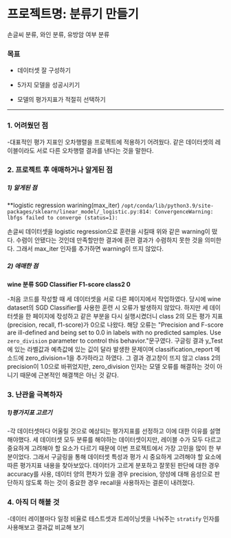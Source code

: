 # 프로젝트명: 분류기 만들기 

손글씨 분류, 와인 분류, 유방암 여부 분류

### 목표
- 데이터셋 잘 구성하기

- 5가지 모델을 성공시키기

- 모델의 평가지표가 적절히 선택하기
_________________________________________________________________________________
### 1. 어려웠던 점
-대표적인 평가 지표인 오차행렬을 프로젝트에 적용하기 어려웠다. 같은 데이터셋의 레이블이라도 서로 다른 오차행렬 결과를 낸다는 것을 말한다.


### 2. 프로젝트 후 애매하거나 알게된 점
##### 1) 알게된 점
**logistic regression warining(max_iter)
`/opt/conda/lib/python3.9/site-packages/sklearn/linear_model/_logistic.py:814: ConvergenceWarning: lbfgs failed to converge (status=1):`
 
손글씨 데이터셋을 logistic regression으로 훈련을 시킬때 위와 같은 warning이 떴다. 수렴이 안됐다는 것인데 만족할만한 결과에 훈련 결과가 수렴하지 못한 것을 의미한다. 그래서 max_iter 인자를 추가하면 warning이 뜨지 않았다.

##### 2) 애매한 점
**wine 분류 SGD Classifier F1-score class2 0**

-처음 코드를 작성할 때 세 데이터셋을 서로 다른 페이지에서 작업하였다. 당시에 wine dataset의 SGD Classifier를 사용한 훈련 시 오류가 발생하지 않았다. 하지만 세 데이터셋을 한 페이지에 잓성하고 같은 부분을 다시 실행시켰더니 class 2의 모든 평가 지표(precision, recall, f1-score)가 0으로 나왔다. 해당 오류는 "Precision and F-score are ill-defined and being set to 0.0 in labels with no predicted samples. Use `zero_division` parameter to control this behavior."문구였다. 구글링 결과 y_Test에 있는 라벨값과 예측값에 있는 깂이 달라 발생한 문제이며 classification_report 메소드에 zero_division=1을 추가하라고 하였다. 그 결과 경고창이 뜨지 않고 class 2의 precision이 1.0으로 바뀌었지만, zero_division 인자는 모델 오류를 해결하는 것이 아니기 때문에 근본적인 해결책은 아닌 것 같다.

### 3. 난관을 극복하자
##### 1)평가지표 고르기

-각 데이터셋마다 어울릴 것으로 예상되는 평가지표를 선정하고 이에 대한 이유를 설명해야했다. 세 데이터셋 모두 분류를 해야하는 데이터셋이지만, 레이블 수가 모두 다르고 중요하게 고려해야 할 요소가 다르기 때문에 이번 프로젝트에서 가장 고민을 많이 한 부분이었다. 그래서 구글링을 통해 데이터셋 특성과 평가 시 중요하게 고려해야 할 요소에 따른 평가지표 내용을 찾아보았다. 데이터가 고르게 분포하고 잘못된 판단에 대한 경우 accuracy를 사용, 데이터 양의 편차가 있을 경우 precision, 양성에 대해 음성으로 판단하지 않도록 하는 것이 중요한 경우 recall을 사용하자는 결론이 내려졌다.


### 4. 아직 더 해볼 것

-데이터 레이블마다 일정 비율로 테스트셋과 트레이닝셋을 나눠주는 `stratify` 인자를 사용해보고 결과값 비교해 보기
